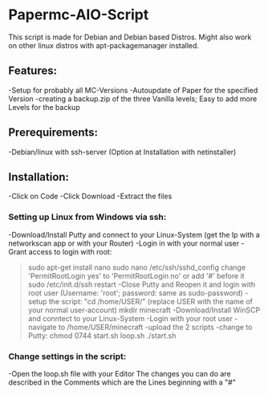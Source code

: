 # Papermc-AIO-Script
This script is made for Debian and Debian based Distros. Might also work on other linux distros with apt-packagemanager installed.

## Features:
-Setup for probably all MC-Versions
-Autoupdate of Paper for the specified Version
-creating a backup.zip of the three Vanilla levels; Easy to add more Levels for the backup

## Prerequirements:
-Debian/linux with ssh-server (Option at Installation with netinstaller)

## Installation:
-Click on Code
-Click Download
-Extract the files

### Setting up Linux from Windows via ssh:
-Download/Install Putty and connect to your Linux-System (get the Ip with a networkscan app or with your Router)
-Login in with your normal user
-Grant access to login with root:
>sudo apt-get install nano
>sudo nano /etc/ssh/sshd_config
change 'PermitRootLogin yes' to 'PermitRootLogin no' or add '#' before it
>sudo /etc/init.d/ssh restart
-Close Putty and Reopen it and login with root user (Username: 'root'; password: same as sudo-password)
-setup the script:
>"cd /home/USER/" (replace USER with the name of your normal user-account)
>mkdir minecraft
-Download/Install WinSCP and conntect to your Linux-System
-Login with your root user
-navigate to /home/USER/minecraft
-upload the 2 scripts
-change to Putty:
>chmod 0744 start.sh loop.sh
>./start.sh

### Change settings in the script:
-Open the loop.sh file with your Editor
The changes you can do are described in the Comments which are the Lines beginning with a "#"
